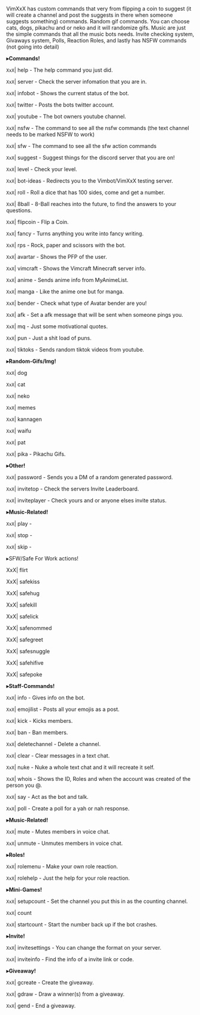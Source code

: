 VimXxX has custom commands that very from flipping a coin to suggest (it will create a channel and post the suggests in there when someone suggests something) commands. 
Random gif commands. You can choose cats, dogs, pikachu and or neko and it will randomize gifs.
Music are just the simple commands that all the music bots needs. Invite checking system, Givaways system, Polls, Reaction Roles, and lastly has NSFW commands (not going into detail)

**__▸Commands!__** 

`XxX`| help - The help command you just did.

`XxX`| server - Check the server infomation that you are in.

`XxX`| infobot - Shows the current status of the bot.

`XxX`| twitter - Posts the bots twitter account.

`XxX`| youtube - The bot owners youtube channel.

`XxX`| nsfw - The command to see all the nsfw commands (the text channel needs to be marked NSFW to work)

`XxX`| sfw - The command to see all the sfw action commands

`XxX`| suggest - Suggest things for the discord server that you are on!

`XxX`| level - Check your level.

`XxX`| bot-ideas - Redirects you to the Vimbot/VimXxX testing server.

`XxX`| roll - Roll a dice that has 100 sides, come and get a number.

`XxX`| 8ball - 8-Ball reaches into the future, to find the answers to your questions.

`XxX`| flipcoin - Flip a Coin.

`XxX`| fancy - Turns anything you write into fancy writing.

`XxX`| rps - Rock, paper and scissors with the bot.

`XxX`| avartar - Shows the PFP of the user.

`XxX`| vimcraft - Shows the Vimcraft Minecraft server info.

`XxX`| anime - Sends anime info from MyAnimeList.

`XxX`| manga - Like the anime one but for manga.

`XxX`| bender - Check what type of Avatar bender are you!

`XxX`| afk - Set a afk message that will be sent when someone pings you.

`XxX`| mq - Just some motivational quotes.

`XxX`| pun - Just a shit load of puns.

`XxX`| tiktoks - Sends random tiktok videos from youtube.

**__▸Random-Gifs/Img!__** 

`XxX`| dog

`XxX`| cat

`XxX`| neko

`XxX`| memes

`XxX`| kannagen

`XxX`| waifu

`XxX`| pat

`XxX`| pika - Pikachu Gifs.

**__▸Other!__** 

`XxX`| password - Sends you a DM of a random generated password.

`XxX`| invitetop - Check the servers Invite Leaderboard.

`XxX`| inviteplayer - Check yours and or anyone elses invite status.

**__▸Music-Related!__** 

`XxX`| play - 

`XxX`| stop - 

`XxX`| skip -  

▸SFW/Safe For Work actions!

XxX| flirt

XxX| safekiss

XxX| safehug

XxX| safekill

XxX| safelick

XxX| safenommed

XxX| safegreet

XxX| safesnuggle

XxX| safehifive

XxX| safepoke

**__▸Staff-Commands!__** 

`XxX`| info - Gives info on the bot.

`XxX`| emojilist - Posts all your emojis as a post.

`XxX`| kick - Kicks members.

`XxX`| ban - Ban members.

`XxX`| deletechannel - Delete a channel.

`XxX`| clear - Clear messages in a text chat.

`XxX`| nuke - Nuke a whole text chat and it will recreate it self.

`XxX`| whois - Shows the ID, Roles and when the account was created of the person you @.

`XxX`| say - Act as the bot and talk.

`XxX`| poll - Create a poll for a yah or nah response.

**__▸Music-Related!__** 

`XxX`| mute - Mutes members in voice chat.

`XxX`| unmute - Unmutes members in voice chat.

**__▸Roles!__** 

`XxX`| rolemenu - Make your own role reaction.

`XxX`| rolehelp - Just the help for your role reaction.

**__▸Mini-Games!__** 

`XxX`| setupcount - Set the channel you put this in as the counting channel.

`XxX`| count

`XxX`| startcount - Start the number back up if the bot crashes.

**__▸Invite!__** 

`XxX`| invitesettings - You can change the format on your server.

`XxX`| inviteinfo - Find the info of a invite link or code.

**__▸Giveaway!__** 

`XxX`| gcreate - Create the giveaway.

`XxX`| gdraw - Draw a winner(s) from a giveaway.

`XxX`| gend - End a giveaway.
